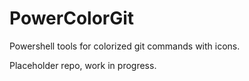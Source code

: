 # PowerColorGit
Powershell tools for colorized git commands with icons.

Placeholder repo, work in progress.


